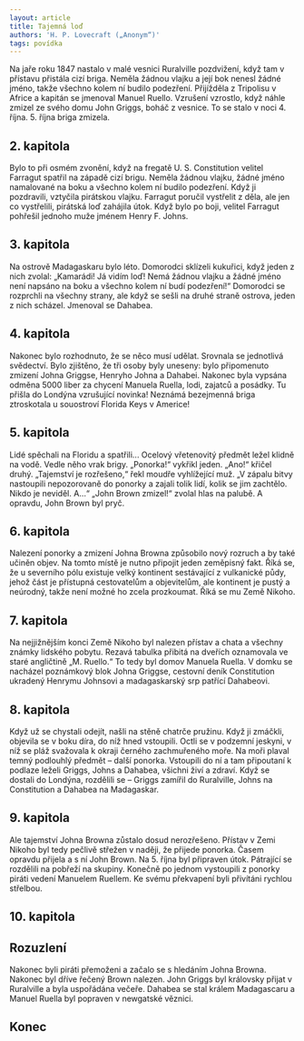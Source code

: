 ```yaml
---
layout: article
title: Tajemná loď
authors: 'H. P. Lovecraft („Anonym“)'
tags: povídka
---
```


Na jaře roku 1847 nastalo v malé vesnici Ruralville pozdvižení, když tam v přístavu přistála cizí briga. Neměla žádnou vlajku a její bok nenesl žádné jméno, takže všechno kolem ní budilo podezření. Přijížděla z Tripolisu v Africe a kapitán se jmenoval Manuel Ruello. Vzrušení vzrostlo, když náhle zmizel ze svého domu John Griggs, boháč z vesnice. To se stalo v noci 4. října. 5. října briga zmizela.

## 2. kapitola

Bylo to při osmém zvonění, když na fregatě U. S. Constitution velitel Farragut spatřil na západě cizí brigu. Neměla žádnou vlajku, žádné jméno namalované na boku a všechno kolem ní budilo podezření. Když ji pozdravili, vztyčila pirátskou vlajku. Farragut poručil vystřelit z děla, ale jen co vystřelili, pirátská loď zahájila útok. Když bylo po boji, velitel Farragut pohřešil jednoho muže jménem Henry F. Johns.

## 3. kapitola

Na ostrově Madagaskaru bylo léto. Domorodci sklízeli kukuřici, když jeden z nich zvolal: „Kamarádi! Já vidím loď! Nemá žádnou vlajku a žádné jméno není napsáno na boku a všechno kolem ní budí podezření!“ Domorodci se rozprchli na všechny strany, ale když se sešli na druhé straně ostrova, jeden z nich scházel. Jmenoval se Dahabea.

## 4. kapitola

Nakonec bylo rozhodnuto, že se něco musí udělat. Srovnala se jednotlivá svědectví. Bylo zjištěno, že tři osoby byly uneseny: bylo připomenuto zmizení Johna Griggse, Henryho Johna a Dahabei. Nakonec byla vypsána odměna 5000 liber za chycení Manuela Ruella, lodi, zajatců a posádky. Tu přišla do Londýna vzrušující novinka! Neznámá bezejmenná briga ztroskotala u souostroví Florida Keys v Americe!

## 5. kapitola

Lidé spěchali na Floridu a spatřili... Ocelový vřetenovitý předmět ležel klidně na vodě. Vedle něho vrak brigy. „Ponorka!“ vykřikl jeden. „Ano!“ křičel druhý. „Tajemství je rozřešeno,“ řekl moudře vyhlížející muž. „V zápalu bitvy nastoupili nepozorovaně do ponorky a zajali tolik lidí, kolik se jim zachtělo. Nikdo je neviděl. A...“ „John Brown zmizel!“ zvolal hlas na palubě. A opravdu, John Brown byl pryč.

## 6. kapitola

Nalezení ponorky a zmizení Johna Browna způsobilo nový rozruch a by také učiněn objev. Na tomto místě je nutno připojit jeden zeměpisný fakt. Říká se, že u severního pólu existuje velký kontinent sestávající z vulkanické půdy, jehož část je přístupná cestovatelům a objevitelům, ale kontinent je pustý a neúrodný, takže není možné ho zcela prozkoumat. Říká se mu Země Nikoho.

## 7. kapitola

Na nejjižnějším konci Země Nikoho byl nalezen přístav a chata a všechny známky lidského pobytu. Rezavá tabulka přibitá na dveřích oznamovala ve staré angličtině „M. Ruello.“ To tedy byl domov Manuela Ruella. V domku se nacházel poznámkový blok Johna Griggse, cestovní deník Constitution ukradený Henrymu Johnsovi a madagaskarský srp patřící Dahabeovi.

## 8. kapitola

Když už se chystali odejít, našli na stěně chatrče pružinu. Když ji zmáčkli, objevila se v boku díra, do níž hned vstoupili. Octli se v podzemní jeskyni, v níž se pláž svažovala k okraji černého zachmuřeného moře. Na moři plaval temný podlouhlý předmět – další ponorka. Vstoupili do ní a tam připoutaní k podlaze leželi Griggs, Johns a Dahabea, všichni živí a zdraví. Když se dostali do Londýna, rozdělili se – Griggs zamířil do Ruralville, Johns na Constitution a Dahabea na Madagaskar.

## 9. kapitola

Ale tajemství Johna Browna zůstalo dosud nerozřešeno. Přístav v Zemi Nikoho byl tedy pečlivě střežen v naději, že přijede ponorka. Časem opravdu přijela a s ní John Brown. Na 5. října byl připraven útok. Pátrající se rozdělili na pobřeží na skupiny. Konečně po jednom vystoupili z ponorky piráti vedení Manuelem Ruellem. Ke svému překvapení byli přivítáni rychlou střelbou.

## 10. kapitola

## Rozuzlení

Nakonec byli piráti přemoženi a začalo se s hledáním Johna Browna. Nakonec byl dříve řečený Brown nalezen. John Griggs byl královsky přijat v Ruralville a byla uspořádána večeře. Dahabea se stal králem Madagascaru a Manuel Ruella byl popraven v newgatské věznici.

## Konec

